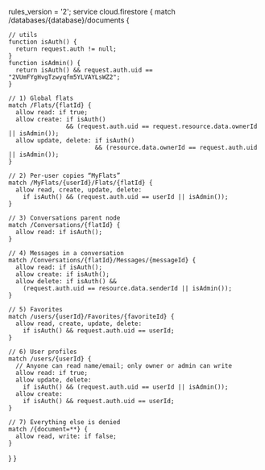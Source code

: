 rules_version = '2';
service cloud.firestore {
  match /databases/{database}/documents {

    // utils
    function isAuth() {
      return request.auth != null;
    }
    function isAdmin() {
      return isAuth() && request.auth.uid == "2VUmFYgHvgTzwyqfm5YLVAYLsWZ2";
    }

    // 1) Global flats
    match /Flats/{flatId} {
      allow read: if true;
      allow create: if isAuth()
                    && (request.auth.uid == request.resource.data.ownerId || isAdmin());
      allow update, delete: if isAuth()
                            && (resource.data.ownerId == request.auth.uid || isAdmin());
    }

    // 2) Per-user copies “MyFlats”
    match /MyFlats/{userId}/Flats/{flatId} {
      allow read, create, update, delete:
        if isAuth() && (request.auth.uid == userId || isAdmin());
    }

    // 3) Conversations parent node
    match /Conversations/{flatId} {
      allow read: if isAuth();
    }

    // 4) Messages in a conversation
    match /Conversations/{flatId}/Messages/{messageId} {
      allow read: if isAuth();
      allow create: if isAuth();
      allow delete: if isAuth() &&
        (request.auth.uid == resource.data.senderId || isAdmin());
    }

    // 5) Favorites
    match /users/{userId}/Favorites/{favoriteId} {
      allow read, create, update, delete:
        if isAuth() && request.auth.uid == userId;
    }

    // 6) User profiles
    match /users/{userId} {
      // Anyone can read name/email; only owner or admin can write
      allow read: if true;
      allow update, delete:
        if isAuth() && (request.auth.uid == userId || isAdmin());
      allow create:
        if isAuth() && request.auth.uid == userId;
    }

    // 7) Everything else is denied
    match /{document=**} {
      allow read, write: if false;
    }
  }
}
